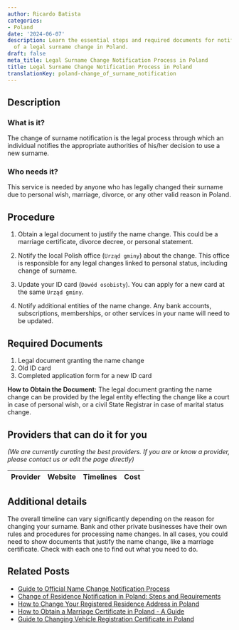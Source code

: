 ```yaml
---
author: Ricardo Batista
categories:
- Poland
date: '2024-06-07'
description: Learn the essential steps and required documents for notifying authorities
  of a legal surname change in Poland.
draft: false
meta_title: Legal Surname Change Notification Process in Poland
title: Legal Surname Change Notification Process in Poland
translationKey: poland-change_of_surname_notification
---
```


## Description
### What is it?
The change of surname notification is the legal process through which an individual notifies the appropriate authorities of his/her decision to use a new surname.

### Who needs it?
This service is needed by anyone who has legally changed their surname due to personal wish, marriage, divorce, or any other valid reason in Poland.

## Procedure
1. Obtain a legal document to justify the name change. This could be a marriage certificate, divorce decree, or personal statement.

2. Notify the local Polish office (`Urząd gminy`) about the change. This office is responsible for any legal changes linked to personal status, including change of surname.

3. Update your ID card (`Dowód osobisty`). You can apply for a new card at the same `Urząd gminy`. 

4. Notify additional entities of the name change. Any bank accounts, subscriptions, memberships, or other services in your name will need to be updated.

## Required Documents
1. Legal document granting the name change
2. Old ID card
3. Completed application form for a new ID card

**How to Obtain the Document:**
The legal document granting the name change can be provided by the legal entity effecting the change like a court in case of personal wish, or a civil State Registrar in case of marital status change.

## Providers that can do it for you

_(We are currently curating the best providers. If you are or know a provider, please contact us or edit the page directly)_

| Provider        |     Website     |     Timelines    |       Cost      |
| :-------------: | :-------------: |  :-------------: | :-------------: |

## Additional details
The overall timeline can vary significantly depending on the reason for changing your surname. Bank and other private businesses have their own rules and procedures for processing name changes. In all cases, you could need to show documents that justify the name change, like a marriage certificate. Check with each one to find out what you need to do.
## Related Posts

- [Guide to Official Name Change Notification Process](https://tramitit.com/guides/poland/change_of_first_name_notification/)
- [Change of Residence Notification in Poland: Steps and Requirements](https://tramitit.com/guides/poland/change_of_residence_notification/)
- [How to Change Your Registered Residence Address in Poland](https://tramitit.com/guides/poland/change_of_registered_residence_address/)
- [How to Obtain a Marriage Certificate in Poland - A Guide](https://tramitit.com/guides/poland/marriage_certificate/)
- [Guide to Changing Vehicle Registration Certificate in Poland](https://tramitit.com/guides/poland/change_of_registration_certificate/)
